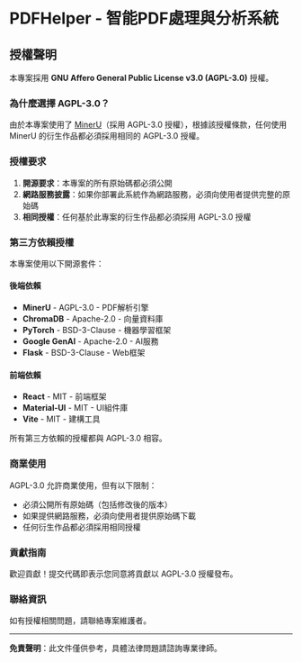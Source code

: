 # PDFHelper - 智能PDF處理與分析系統

## 授權聲明

本專案採用 **GNU Affero General Public License v3.0 (AGPL-3.0)** 授權。

### 為什麼選擇 AGPL-3.0？

由於本專案使用了 [MinerU](https://github.com/opendatalab/MinerU)（採用 AGPL-3.0 授權），根據該授權條款，任何使用 MinerU 的衍生作品都必須採用相同的 AGPL-3.0 授權。

### 授權要求

1. **開源要求**：本專案的所有原始碼都必須公開
2. **網路服務披露**：如果你部署此系統作為網路服務，必須向使用者提供完整的原始碼
3. **相同授權**：任何基於此專案的衍生作品都必須採用 AGPL-3.0 授權

### 第三方依賴授權

本專案使用以下開源套件：

#### 後端依賴
- **MinerU** - AGPL-3.0 - PDF解析引擎
- **ChromaDB** - Apache-2.0 - 向量資料庫
- **PyTorch** - BSD-3-Clause - 機器學習框架
- **Google GenAI** - Apache-2.0 - AI服務
- **Flask** - BSD-3-Clause - Web框架

#### 前端依賴
- **React** - MIT - 前端框架
- **Material-UI** - MIT - UI組件庫
- **Vite** - MIT - 建構工具

所有第三方依賴的授權都與 AGPL-3.0 相容。

### 商業使用

AGPL-3.0 允許商業使用，但有以下限制：
- 必須公開所有原始碼（包括修改後的版本）
- 如果提供網路服務，必須向使用者提供原始碼下載
- 任何衍生作品都必須採用相同授權

### 貢獻指南

歡迎貢獻！提交代碼即表示您同意將貢獻以 AGPL-3.0 授權發布。

### 聯絡資訊

如有授權相關問題，請聯絡專案維護者。

---

**免責聲明**：此文件僅供參考，具體法律問題請諮詢專業律師。
